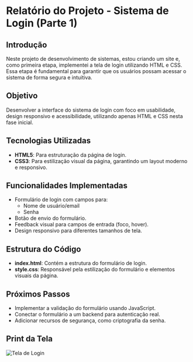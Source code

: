 # Relatório do Projeto - Sistema de Login (Parte 1)

## Introdução

Neste projeto de desenvolvimento de sistemas, estou criando um site e, como primeira etapa, implementei a tela de login utilizando HTML e CSS. Essa etapa é fundamental para garantir que os usuários possam acessar o sistema de forma segura e intuitiva.

## Objetivo

Desenvolver a interface do sistema de login com foco em usabilidade, design responsivo e acessibilidade, utilizando apenas HTML e CSS nesta fase inicial.

## Tecnologias Utilizadas

- **HTML5**: Para estruturação da página de login.
- **CSS3**: Para estilização visual da página, garantindo um layout moderno e responsivo.

## Funcionalidades Implementadas

- Formulário de login com campos para:
  - Nome de usuário/email
  - Senha
- Botão de envio do formulário.
- Feedback visual para campos de entrada (foco, hover).
- Design responsivo para diferentes tamanhos de tela.

## Estrutura do Código

- **index.html**: Contém a estrutura do formulário de login.
- **style.css**: Responsável pela estilização do formulário e elementos visuais da página.

## Próximos Passos

- Implementar a validação do formulário usando JavaScript.
- Conectar o formulário a um backend para autenticação real.
- Adicionar recursos de segurança, como criptografia da senha.

## Print da Tela

![Tela de Login](caminho/para/imagem_login.png)
